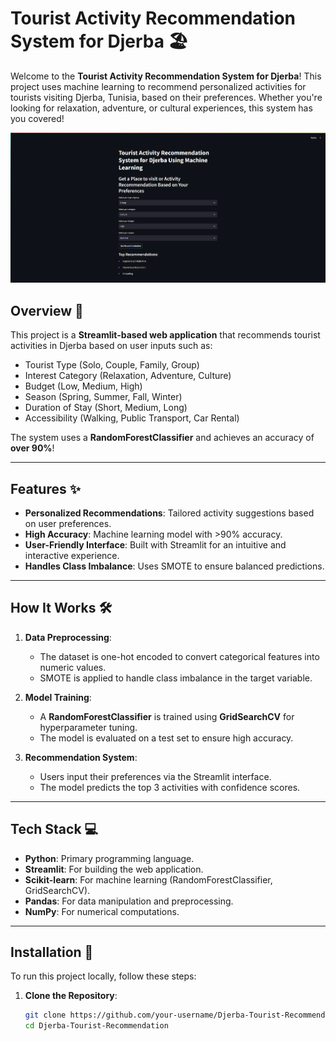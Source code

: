 # Tourist Activity Recommendation System for Djerba 🏖️

Welcome to the **Tourist Activity Recommendation System for Djerba**! This project uses machine learning to recommend personalized activities for tourists visiting Djerba, Tunisia, based on their preferences. Whether you're looking for relaxation, adventure, or cultural experiences, this system has you covered!

![cap](Capture.PNG)

## Overview 🌟



This project is a **Streamlit-based web application** that recommends tourist activities in Djerba based on user inputs such as:
- Tourist Type (Solo, Couple, Family, Group)
- Interest Category (Relaxation, Adventure, Culture)
- Budget (Low, Medium, High)
- Season (Spring, Summer, Fall, Winter)
- Duration of Stay (Short, Medium, Long)
- Accessibility (Walking, Public Transport, Car Rental)

The system uses a **RandomForestClassifier** and achieves an accuracy of **over 90%**!

---

## Features ✨

- **Personalized Recommendations**: Tailored activity suggestions based on user preferences.
- **High Accuracy**: Machine learning model with >90% accuracy.
- **User-Friendly Interface**: Built with Streamlit for an intuitive and interactive experience.
- **Handles Class Imbalance**: Uses SMOTE to ensure balanced predictions.

---

## How It Works 🛠️

1. **Data Preprocessing**:
   - The dataset is one-hot encoded to convert categorical features into numeric values.
   - SMOTE is applied to handle class imbalance in the target variable.

2. **Model Training**:
   - A **RandomForestClassifier** is trained using **GridSearchCV** for hyperparameter tuning.
   - The model is evaluated on a test set to ensure high accuracy.

3. **Recommendation System**:
   - Users input their preferences via the Streamlit interface.
   - The model predicts the top 3 activities with confidence scores.

---

## Tech Stack 💻

- **Python**: Primary programming language.
- **Streamlit**: For building the web application.
- **Scikit-learn**: For machine learning (RandomForestClassifier, GridSearchCV).
- **Pandas**: For data manipulation and preprocessing.
- **NumPy**: For numerical computations.

---

## Installation 🚀

To run this project locally, follow these steps:

1. **Clone the Repository**:
   ```bash
   git clone https://github.com/your-username/Djerba-Tourist-Recommendation.git
   cd Djerba-Tourist-Recommendation
